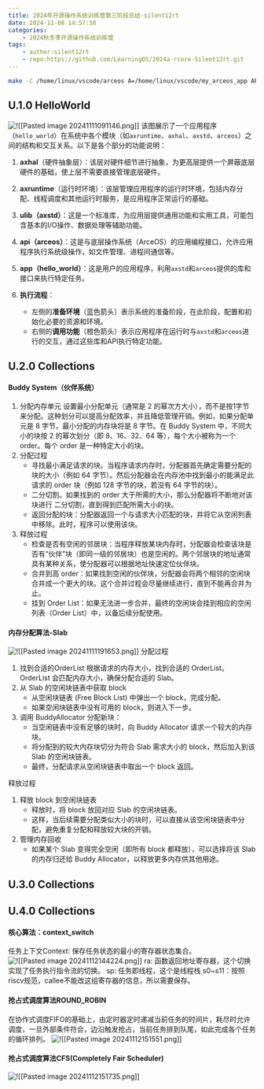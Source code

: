 ```yaml
---
title: 2024年开源操作系统训练营第三阶段总结-silent12rt
date: 2024-11-08 14:57:58
categories:
    - 2024秋冬季开源操作系统训练营 
tags:
    - author:silent12rt
    - repo:https://github.com/LearningOS/2024a-rcore-Silent12rt.git
---
```


```bash
make -C /home/linux/vscode/arceos A=/home/linux/vscode/my_arceos_app ARCH=aarch64 LOG=debug SMP=1 run
```

## U.1.0 HelloWorld

![!\[\[Pasted image 20241111091146.png\]\]](<2024年开源操作系统训练营第三阶段总结-silent12rt/Pasted image 20241111091146.png>)
该图展示了一个应用程序（`hello_world`）在系统中各个模块（如`axruntime`、`axhal`、`axstd`、`arceos`）之间的结构和交互关系。以下是各个部分的功能说明：

1. **axhal**（硬件抽象层）：该层对硬件细节进行抽象，为更高层提供一个屏蔽底层硬件的基础，使上层不需要直接管理底层硬件。

2. **axruntime**（运行时环境）：该层管理应用程序的运行时环境，包括内存分配、线程调度和其他运行时服务，是应用程序正常运行的基础。

3. **ulib（axstd）**：这是一个标准库，为应用层提供通用功能和实用工具，可能包含基本的I/O操作、数据处理等辅助功能。

4. **api（arceos）**：这是与底层操作系统（ArceOS）的应用编程接口，允许应用程序执行系统级操作，如文件管理、进程间通信等。

5. **app（hello_world）**：这是用户的应用程序，利用`axstd`和`arceos`提供的库和接口来执行特定任务。

6. **执行流程**：
   - 左侧的**准备环境**（蓝色箭头）表示系统的准备阶段，在此阶段，配置和初始化必要的资源和环境。
   - 右侧的**调用功能**（橙色箭头）表示应用程序在运行时与`axstd`和`arceos`进行的交互，通过这些库和API执行特定功能。


## U.2.0 Collections

#### Buddy System（伙伴系统）
1. 分配内存单元
	设置最小分配单元（通常是 2 的幂次方大小），而不是按1字节来分配。这种划分可以提高分配效率，并且降低管理开销。例如，如果分配单元是 8 字节，最小分配的内存块将是 8 字节。在 Buddy System 中，不同大小的块按 2 的幂次划分（即 8、16、32、64 等），每个大小被称为一个 order。每个 order 是一种特定大小的块。
2. 分配过程
	- 寻找最小满足请求的块。当程序请求内存时，分配器首先确定需要分配的块的大小（例如 64 字节）。然后分配器会在内存池中找到最小的能满足此请求的 order 块（例如 128 字节的块，若没有 64 字节的块）。
	- 二分切割。如果找到的 order 大于所需的大小，那么分配器将不断地对该块进行 二分切割，直到得到匹配所需大小的块。
	- 返回分配的块：分配器返回一个与请求大小匹配的块，并将它从空闲列表中移除。此时，程序可以使用该块。
3. 释放过程
	- 检查是否有空闲的邻居块：当程序释放某块内存时，分配器会检查该块是否有“伙伴”块（即同一级的邻居块）也是空闲的。两个邻居块的地址通常具有某种关系，使分配器可以根据地址快速定位伙伴块。
	- 合并到高 order：如果找到空闲的伙伴块，分配器会将两个相邻的空闲块合并成一个更大的块。这个合并过程会尽量继续进行，直到不能再合并为止。
	- 挂到 Order List：如果无法进一步合并，最终的空闲块会挂到相应的空闲列表（Order List）中，以备后续分配使用。

#### 内存分配算法-Slab
![!\[\[Pasted image 20241111191653.png\]\]](<2024年开源操作系统训练营第三阶段总结-silent12rt/Pasted image 20241111191653 1.png>)
分配过程
1. 找到合适的OrderList
	根据请求的内存大小，找到合适的 OrderList。OrderList 会匹配内存大小，确保分配合适的 Slab。
2. 从 Slab 的空闲块链表中获取 block
	- 从空闲块链表 (Free Block List) 中弹出一个 block，完成分配。
	- 如果空闲块链表中没有可用的 block，则进入下一步。
3. 调用 BuddyAllocator 分配新块：
	- 当空闲链表中没有足够的块时，向 Buddy Allocator 请求一个较大的内存块。
	- 将分配到的较大内存块切分为符合 Slab 需求大小的 block，然后加入到该 Slab 的空闲块链表。
	- 最终，分配请求从空闲块链表中取出一个 block 返回。

释放过程
1. 释放 block 到空闲块链表
	- 释放时，将 block 放回对应 Slab 的空闲块链表。
	- 这样，当后续需要分配类似大小的块时，可以直接从该空闲块链表中分配，避免重复分配和释放较大块的开销。
2. 管理内存回收
	- 如果某个 Slab 变得完全空闲（即所有 block 都释放），可以选择将该 Slab 的内存归还给 Buddy Allocator，以释放更多内存供其他用途。


## U.3.0 Collections

## U.4.0 Collections

#### 核心算法：context_switch
任务上下文Context: 保存任务状态的最小的寄存器状态集合。
![!\[\[Pasted image 20241112144224.png\]\]](<2024年开源操作系统训练营第三阶段总结-silent12rt/Pasted image 20241112144224.png>)
ra: 函数返回地址寄存器，这个切换实现了任务执行指令流的切换。
sp: 任务即线程，这个是线程栈
s0~s11：按照riscv规范，callee不能改这组寄存器的信息，所以需要保存。


#### 抢占式调度算法ROUND_ROBIN
在协作式调度FIFO的基础上，由定时器定时递减当前任务的时间片，耗尽时允许调度，一旦外部条件符合，边沿触发抢占，当前任务排到队尾，如此完成各个任务的循环排列。
![!\[\[Pasted image 20241112151551.png\]\]](<2024年开源操作系统训练营第三阶段总结-silent12rt/Pasted image 20241112151551.png>)

#### 抢占式调度算法CFS(Completely Fair Scheduler)
![!\[\[Pasted image 20241112151735.png\]\]](<2024年开源操作系统训练营第三阶段总结-silent12rt/Pasted image 20241112151735.png>)





